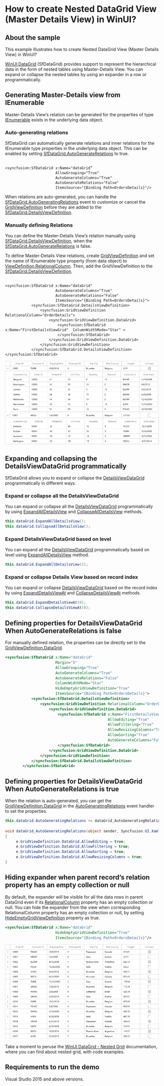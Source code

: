 # How to create Nested DataGrid View (Master Details View) in WinUI?

## About the sample

This example illustrates how to create Nested DataGrid View (Master Details View) in WinUI?

[WinUI DataGrid](https://www.syncfusion.com/winui-controls/datagrid) (SfDataGrid) provides support to represent the hierarchical data in the form of nested tables using Master-Details View. You can expand or collapse the nested tables by using an expander in a row or programmatically.

## Generating Master-Details view from IEnumerable

Master-Details View’s relation can be generated for the properties of type [IEnumerable](https://docs.microsoft.com/en-us/dotnet/api/system.collections.ienumerable?view=net-5.0) exists in the underlying data object.

### Auto-generating relations

SfDataGrid can automatically generate relations and inner relations for the IEnumerable type properties in the underlying data object. This can be enabled by setting [SfDataGrid.AutoGenerateRelations](https://help.syncfusion.com/cr/winui/Syncfusion.UI.Xaml.DataGrid.SfDataGrid.html#Syncfusion_UI_Xaml_DataGrid_SfDataGrid_AutoGenerateRelations) to true.

``` Xaml

<syncfusion:SfDataGrid x:Name="dataGrid”
                       AllowGrouping="True"
                       AutoGenerateColumns="True"
                       AutoGenerateRelations="False"
                       ItemsSource="{Binding Path=OrdersDetails}"/>
```                                            

When relations are auto-generated, you can handle the [SfDataGrid.AutoGeneratingRelations](https://help.syncfusion.com/cr/winui/Syncfusion.UI.Xaml.DataGrid.SfDataGrid.html#Syncfusion_UI_Xaml_DataGrid_SfDataGrid_AutoGeneratingRelations) event to customize or cancel the [GridViewDefinition](https://help.syncfusion.com/cr/winui/Syncfusion.UI.Xaml.DataGrid.GridViewDefinition.html) before they are added to the [SfDataGrid.DetailsViewDefinition](https://help.syncfusion.com/cr/winui/Syncfusion.UI.Xaml.DataGrid.DetailsViewDefinition.html).

### Manually defining Relations

You can define the Master-Details View’s relation manually using [SfDataGrid.DetailsViewDefinition](https://help.syncfusion.com/cr/winui/Syncfusion.UI.Xaml.DataGrid.DetailsViewDefinition.html), when the [SfDataGrid.AutoGenerateRelations](https://help.syncfusion.com/cr/winui/Syncfusion.UI.Xaml.DataGrid.SfDataGrid.html#Syncfusion_UI_Xaml_DataGrid_SfDataGrid_AutoGenerateRelations) is false.

To define Master-Details View relations, create [GridViewDefinition](https://help.syncfusion.com/cr/winui/Syncfusion.UI.Xaml.DataGrid.GridViewDefinition.html) and set the name of IEnumerable type property (from data object) to [ViewDefinition.RelationalColumn](https://help.syncfusion.com/cr/winui/Syncfusion.UI.Xaml.DataGrid.ViewDefinition.html#Syncfusion_UI_Xaml_DataGrid_ViewDefinition_RelationalColumn). Then, add the GridViewDefinition to the [SfDataGrid.DetailsViewDefinition](https://help.syncfusion.com/cr/winui/Syncfusion.UI.Xaml.DataGrid.DetailsViewDefinition.html).

``` Xaml

<syncfusion:SfDataGrid x:Name="dataGrid"
                       AutoGenerateColumns="True"
                       AutoGenerateRelations="False"
                       ItemsSource="{Binding Path=OrdersDetails}">
            <syncfusion:SfDataGrid.DetailsViewDefinition>
                <syncfusion:GridViewDefinition RelationalColumn="OrderDetails">
                    <syncfusion:GridViewDefinition.DataGrid>
                        <syncfusion:SfDataGrid x:Name="FirstDetailsViewGrid"  ColumnWidthMode="Star" >
                        </syncfusion:SfDataGrid>
                    </syncfusion:GridViewDefinition.DataGrid>
                </syncfusion:GridViewDefinition>
            </syncfusion:SfDataGrid.DetailsViewDefinition>
</syncfusion:SfDataGrid> 
```

![DetailsView_IEnumerable](DetailsView_IEnumerable.png)

## Expanding and collapsing the DetailsViewDataGrid programmatically

SfDataGrid allows you to expand or collapse the [DetailsViewDataGrid](https://help.syncfusion.com/cr/winui/Syncfusion.UI.Xaml.DataGrid.DetailsViewDataGrid.html) programmatically in different ways.

### Expand or collapse all the DetailsViewDataGrid

You can expand or collapse all the [DetailsViewDataGrid](https://help.syncfusion.com/cr/winui/Syncfusion.UI.Xaml.DataGrid.DetailsViewDataGrid.html) programmatically by using [ExpandAllDetailsView](https://help.syncfusion.com/cr/winui/Syncfusion.UI.Xaml.DataGrid.SfDataGrid.html#Syncfusion_UI_Xaml_DataGrid_SfDataGrid_ExpandAllDetailsView) and [CollapseAllDetailsView](https://help.syncfusion.com/cr/winui/Syncfusion.UI.Xaml.DataGrid.SfDataGrid.html#Syncfusion_UI_Xaml_DataGrid_SfDataGrid_CollapseAllDetailsView) methods.

``` C#
this.dataGrid.ExpandAllDetailsView();
this.dataGrid.CollapseAllDetailsView();
```

### Expand DetailsViewDataGrid based on level

You can expand all the [DetailsViewDataGrid](https://help.syncfusion.com/cr/winui/Syncfusion.UI.Xaml.DataGrid.DetailsViewDataGrid.html) programmatically based on level using [ExpandAllDetailsView](https://help.syncfusion.com/cr/winui/Syncfusion.UI.Xaml.DataGrid.SfDataGrid.html#Syncfusion_UI_Xaml_DataGrid_SfDataGrid_ExpandAllDetailsView) method.

``` C#
this.dataGrid.ExpandAllDetailsView(2);
```

### Expand or collapse Details View based on record index

You can expand or collapse [DetailsViewDataGrid](https://help.syncfusion.com/cr/winui/Syncfusion.UI.Xaml.DataGrid.DetailsViewDataGrid.html) based on the record index by using [ExpandDetailsViewAt](https://help.syncfusion.com/cr/winui/Syncfusion.UI.Xaml.DataGrid.SfDataGrid.html#Syncfusion_UI_Xaml_DataGrid_SfDataGrid_ExpandAllDetailsView_System_Int32_) and [CollapseDetailsViewAt](https://help.syncfusion.com/cr/winui/Syncfusion.UI.Xaml.DataGrid.SfDataGrid.html#Syncfusion_UI_Xaml_DataGrid_SfDataGrid_CollapseDetailsViewAt_System_Int32_) methods.

``` C#
this.dataGrid.ExpandDetailsViewAt(0);
this.dataGrid.CollapseDetailsViewAt(0);
```

## Defining properties for DetailsViewDataGrid When AutoGenerateRelations is false

For manually defined relation, the properties can be directly set to the [GridViewDefinition.DataGrid](https://help.syncfusion.com/cr/winui/Syncfusion.UI.Xaml.DataGrid.GridViewDefinition.html#Syncfusion_UI_Xaml_DataGrid_GridViewDefinition_DataGrid).

``` XML
<syncfusion:SfDataGrid x:Name="dataGrid"
                       Margin="5"
                       AllowGrouping="True"
                       AutoGenerateColumns="True"
                       AutoGenerateRelations="False"
                       ColumnWidthMode="Star"
                       HideEmptyGridViewDefinition="True"
                       ItemsSource="{Binding Path=OrdersDetails}">
            <syncfusion:SfDataGrid.DetailsViewDefinition>
                <syncfusion:GridViewDefinition RelationalColumn="OrderDetails">
                    <syncfusion:GridViewDefinition.DataGrid>
                        <syncfusion:SfDataGrid x:Name="FirstDetailsViewGrid"
                                               AllowEditing="True"
                                               AllowFiltering="True"
                                               AllowResizingColumns="True"
                                               AllowSorting="True"
                                               AutoGenerateColumns="False" >
                        </syncfusion:SfDataGrid>
                    </syncfusion:GridViewDefinition.DataGrid>
                </syncfusion:GridViewDefinition>
            </syncfusion:SfDataGrid.DetailsViewDefinition>
        </syncfusion:SfDataGrid>
```

## Defining properties for DetailsViewDataGrid When AutoGenerateRelations is true

When the relation is auto-generated, you can get the [GridViewDefinition.DataGrid](https://help.syncfusion.com/cr/winui/Syncfusion.UI.Xaml.DataGrid.GridViewDefinition.html#Syncfusion_UI_Xaml_DataGrid_GridViewDefinition_DataGrid) in the [AutoGeneratingRelations](https://help.syncfusion.com/cr/winui/Syncfusion.UI.Xaml.DataGrid.SfDataGrid.html#Syncfusion_UI_Xaml_DataGrid_SfDataGrid_AutoGeneratingRelations) event handler to set the properties.

``` C#
this.dataGrid.AutoGeneratingRelations += dataGrid_AutoGeneratingRelations;

void dataGrid_AutoGeneratingRelations(object sender, Syncfusion.UI.Xaml.Grid.AutoGeneratingRelationsArgs e)
{
     e.GridViewDefinition.DataGrid.AllowEditing = true;
     e.GridViewDefinition.DataGrid.AllowFiltering = true;
     e.GridViewDefinition.DataGrid.AllowSorting = true;
     e.GridViewDefinition.DataGrid.AllowResizingColumns = true;
}
```

## Hiding expander when parent record’s relation property has an empty collection or null

By default, the expander will be visible for all the data rows in parent DataGrid even if its [RelationalColumn](https://help.syncfusion.com/cr/winui/Syncfusion.UI.Xaml.DataGrid.ViewDefinition.html#Syncfusion_UI_Xaml_DataGrid_ViewDefinition_RelationalColumn) property has an empty collection or null.
You can hide the expander from the view when corresponding RelationalColumn property has an empty collection or null, by setting [HideEmptyGridViewDefinition](https://help.syncfusion.com/cr/winui/Syncfusion.UI.Xaml.DataGrid.SfDataGrid.html#Syncfusion_UI_Xaml_DataGrid_SfDataGrid_HideEmptyGridViewDefinition) property as true.

``` XML
<syncfusion:SfDataGrid x:Name="dataGrid"
                       HideEmptyGridViewDefinition="True"
                       ItemsSource="{Binding Path=OrdersDetails}"/>
```

![DetailsView_HideEmptyGridViewDefinition](DetailsView_HideEmptyGridViewDefinition.png)

Take a moment to peruse the [WinUI DataGrid - Nested Grid](https://help.syncfusion.com/winui/datagrid/master-details-view) documentation, where you can find about nested grid, with code examples.

## Requirements to run the demo 

Visual Studio 2015 and above versions.
